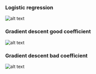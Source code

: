 ### Logistic regression 
![alt text](https://github.com/vectormars/Deep-Learning/blob/master/COURSE%201.%20Neural%20Networks%20and%20Deep%20Learning/Week%202.%20Basic%20of%20Neural%20Network%20programming/image/LogReg_kiank.png)

### Gradient descent good coefficient
![alt text](https://github.com/vectormars/Deep-Learning/blob/master/COURSE%201.%20Neural%20Networks%20and%20Deep%20Learning/Week%202.%20Basic%20of%20Neural%20Network%20programming/image/sgd.gif)

### Gradient descent bad coefficient
![alt text](https://github.com/vectormars/Deep-Learning/blob/master/COURSE%201.%20Neural%20Networks%20and%20Deep%20Learning/Week%202.%20Basic%20of%20Neural%20Network%20programming/image/sgd_bad.gif)
